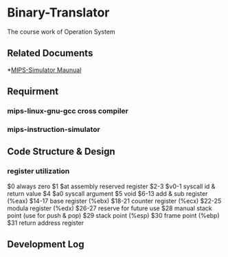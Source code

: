 # Binary-Translator
The course work of Operation System

## Related Documents
*[MIPS-Simulator Maunual](Reference/mips-simulator.pdf)

## Requirment
### mips-linux-gnu-gcc cross compiler
### mips-instruction-simulator

## Code Structure & Design

### register utilization ###
$0 always zero
$1 $at assembly reserved register
$2-3 $v0-1 syscall id & return value
$4 $a0 syscall argument
$5 void
$6-13 add & sub register (%eax)
$14-17 base register (%ebx)
$18-21 counter register (%ecx)
$22-25 modula register (%edx)
$26-27 reserve for future use
$28 manual stack point (use for push & pop)
$29 stack point (%esp)
$30 frame point (%ebp)
$31 return address register
## Development Log
